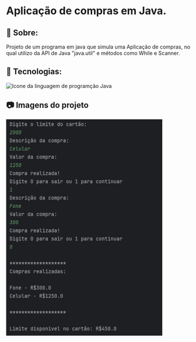# Aplicação de compras em Java.

## 🔖 Sobre:
Projeto de um programa em java que simula uma Aplicação de compras, no qual utilizo da API de Java "java.util" e métodos como While e Scanner.

## 🚀 Tecnologias:
<div>
  <img width="70" alt="Icone da linguagem de programção Java" src="https://cdn.jsdelivr.net/gh/devicons/devicon@latest/icons/java/java-original-wordmark.svg" />
</div>

## 📷 Imagens do projeto
<div>
    <img alt="Imagem do projeto especificado acima" src="img/projetoAppCompras.png" width="423">
</div>
